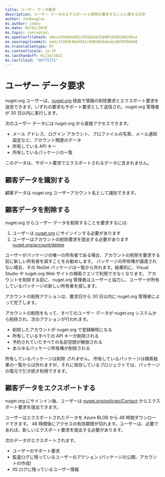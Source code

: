 ```yaml
---
title: ユーザー データ要求
description: ユーザー データのエクスポートと削除を要求することに関する方針
author: JonDouglas
ms.author: jodou
ms.date: 05/01/2018
ms.topic: conceptual
ms.openlocfilehash: e0ec429469a992c9558d1635890fd568398206a1
ms.sourcegitcommit: ee6c3f203648a5561c809db54ebeb1d0f0598b68
ms.translationtype: HT
ms.contentlocale: ja-JP
ms.lasthandoff: 01/26/2021
ms.locfileid: "98775721"
---
```

# <a name="user-data-requests"></a>ユーザー データ要求

nuget.org ユーザーは、[nuget.org](https://www.nuget.org) 経由で情報の削除要求とエクスポート要求を送信できます。いずれの要求もサポート要求として送信され、nuget.org 管理者が 30 日以内に実行します。

次のユーザー データには nuget.org から直接アクセスできます。

* メール アドレス、ログイン アカウント、プロファイルの写真、メール通知設定など、アカウント関連のデータ
* 所有している API キー
* 所有しているパッケージの一覧

このデータは、サポート要求でエクスポートされるデータに含まれません。

## <a name="identifying-customer-data"></a>顧客データを識別する

顧客データは nuget.org ユーザーアカウント名として識別できます。

## <a name="deleting-customer-data"></a>顧客データを削除する

nuget.org からユーザー データを削除することを要求するには:

1. ユーザーは [nuget.org](https://www.nuget.org) にサインインする必要があります
1. ユーザーはアカウントの削除要求を提出する必要があります [nuget.org/account/delete](https://www.nuget.org/account/delete)

ユーザーがパッケージの唯一の所有者である場合、アカウントの削除を要求する前に新しい所有者を探すことをお勧めします。 パッケージの所有権が譲渡されない場合、その NuGet パッケージは一覧から外れます。結果的に、Visual Studio や nuget.org Web サイトの検索クエリで利用できなくなります。 アカウントを削除する前に、nuget.org 管理者はユーザーと協力し、ユーザーが所有しているパッケージの新しい所有者を探します。

アカウントの削除アクションは、要求日から 30 日以内に nuget.org 管理者によって完了します。

アカウントの削除をもって、すべてのユーザー データが nuget.org システムから削除され、次のアクションが行われます。

* 削除したアカウントが nuget.org で登録解除になる
* 所有しているすべての API キーが削除される
* 予約されていたすべての名前空間が解放される
* あらゆるパッケージ所有権が削除される

所有しているパッケージは削除 *されません*。 所有しているパッケージは検索結果の一覧からは外れますが、それに依存しているプロジェクトでは、パッケージの復元で引き続き利用できます。

## <a name="exporting-customer-data"></a>顧客データをエクスポートする

nuget.org にサインイン後、ユーザーは [nuget.org/policies/Contact](https://www.nuget.org/policies/Contact) からエクスポート要求を提出できます。

ユーザーはエクスポートされたデータを Azure BLOB から 48 時間ダウンロードできます。 48 時間後にアクセスの有効期限が切れます。ユーザーは、必要であれば、新しいエクスポート要求を提出する必要があります。

次のデータがエクスポートされます。

* ユーザーのサポート要求
* 監査ログに残っているユーザーのアクション (パッケージの公開、アカウントの作成)
* IIS ログに残っているユーザー情報
